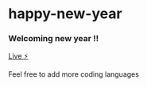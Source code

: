 # happy-new-year

### Welcoming new year !!

[Live ⚡️](https://react-sfepcv.stackblitz.io)

Feel free to add more coding languages

